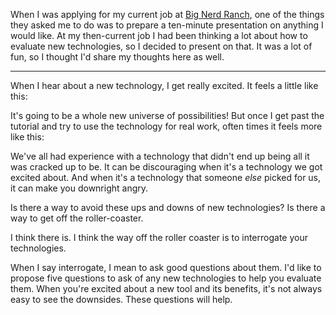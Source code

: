 When I was applying for my current job at [Big Nerd Ranch](http://bignerdranch.com), one of the things they asked me to do was to prepare a ten-minute presentation on anything I would like. At my then-current job I had been thinking a lot about how to evaluate new technologies, so I decided to present on that. It was a lot of fun, so I thought I'd share my thoughts here as well.

- - -

When I hear about a new technology, I get really excited. It feels a little like this:



It's going to be a whole new universe of possibilities! But once I get past the tutorial and try to use the technology for real work, often times it feels more like this:



We've all had experience with a technology that didn't end up being all it was cracked up to be. It can be discouraging when it's a technology we got excited about. And when it's a technology that someone *else* picked for us, it can make you downright angry.



Is there a way to avoid these ups and downs of new technologies? Is there a way to get off the roller-coaster.



I think there is. I think the way off the roller coaster is to interrogate your technologies.



When I say interrogate, I mean to ask good questions about them. I'd like to propose five questions to ask of any new technologies to help you evaluate them. When you're excited about a new tool and its benefits, it's not always easy to see the downsides. These questions will help.




